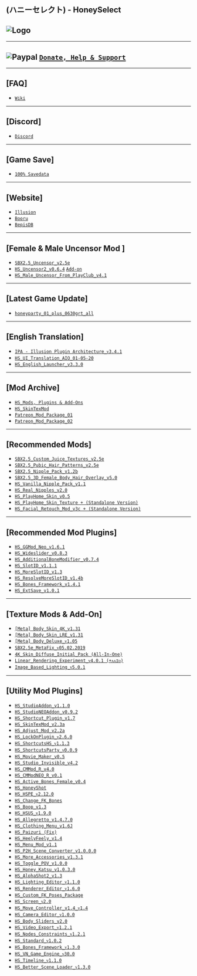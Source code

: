 (ハニーセレクト) - HoneySelect
--

![Logo](https://i.imgur.com/SuY1mJJ.png")
--

---
![Paypal](https://i.imgur.com/3V57ymK.png") [`Donate, Help & Support`](https://paypal.me/PastebinSupport?locale.x=en_US)
--

---
**[FAQ]**
--
- [`Wiki`](http://wiki.anime-sharing.com/hgames/index.php?title=Honey_Select)

---
**[Discord]**
--
- [`Discord`](https://discord.gg/F3bDEFE)

---
**[Game Save]**
--
- [`100% Savedata`](http://www.mediafire.com/file/okuj13bmola95e8/HoneySelect_-_100%2525_Save.rar/file)

--- 
 **[Website]**
--
- [`Illusion`](http://www.illusion.jp/preview/honey/index.php)
- [`Booru`](https://kenzato.uk/booru/)
- [`BepisDB`](https://db.bepis.moe/)

---
**[Female & Male Uncensor Mod ]**
--
- [`SBX2.5_Uncensor_v2.5e`](http://www.mediafire.com/file/0ymcbgap0zjbkz8/SBX2.5_-_Uncensor_v2.5e.rar/file)
- [`HS_Uncensor2_v0.6.4`](http://www.mediafire.com/file/ffrk06occovpcko/HS_Uncensor2_v0.6.4.rar/file) [`Add-on`](http://www.mediafire.com/folder/t24wcole065z7/Uncensor2_Add-on)
- [`HS_Male_Uncensor_From_PlayClub_v4.1`](http://www.mediafire.com/file/7z1nitm336gdomu/HS_Male_Uncensor_From_PlayClub_v4.1.rar/file) 

---
 **[Latest Game Update]**
--
- [`honeyparty_01_plus_0630grt_all`](https://mega.nz/#!9RQ2lKBR!8GF7p72HopEXWlxQs2U-4aGIW7Pn7XXd1ujWMwLkzSY) 

---
 **[English Translation]**
--
- [`IPA - Illusion Plugin Architecture_ᴠ3.4.1`](https://github.com/Eusth/IPA/releases)
- [`HS_UI_Translation_AIO_01-05-20`](http://www.mediafire.com/file/319tgajv3agfhxg/UI_Translation_AIO_01-05-20.zip/file)
- [`HS_English_Launcher_v3.3.0`](https://github.com/IllusionMods/IllusionLaunchers)

---
 **[Mod Archive]**
--
- [`HS_Mods, Plugins & Add-Ons`](http://www.mediafire.com/folder/w6qco733fh5ly/Mods_%26_Add-on)
- [`HS_SkinTexMod`](http://www.mediafire.com/folder/rlb9k4w38gnjg/%5BSkinTexMod%5D)
- [`Patreon_Mod_Package_01`](http://www.mediafire.com/folder/dyouv22caeqkk/%5BPatreon_Mod_Package_01%5D)
- [`Patreon_Mod_Package_02`](http://www.mediafire.com/folder/8dy8xmkixgv0o/%5BPatreon_Mod_Package_02%5D)

---
 **[Recommended Mods]**
--
- [`SBX2.5_Custom_Juice_Textures_v2.5e`](http://www.mediafire.com/file/geqmes063xp64wb/SBX2.5_-_Custom_Juice_Textures_v2.5e.rar/file) 
- [`SBX2.5_Pubic_Hair_Patterns_v2.5e`](http://www.mediafire.com/file/yxz93pbi1up2688/SBX2.5_-_Pubic_Hair_Patterns_v2.5e.rar/file) 
- [`SBX2.5_Nipple_Pack_v1.2b`](http://www.mediafire.com/file/lanph8dxhcarl6a/SBX2.5_-_Nipple_Pack_v1.2b.rar/file) 
- [`SBX2.5_3D_Female_Body_Hair_Overlay_v5.0`](http://www.mediafire.com/file/41e6wcfdrrzx366/SBX2.5_-_3D_Female_Body_Hair_Overlay_v5.0.rar/file)
- [`HS_Vanilla_Nipple_Pack_v1.1`](http://www.mediafire.com/file/agh8f3myquifonm/HS_Vanilla_%252B_Nipple_Pack_v1.1.rar/file)
- [`HS_Real_Nipples_v2.0`](http://www.mediafire.com/file/0a89aprw6g0zqps/HS_Real_Nipples_v2.0.rar/file)
- [`HS_PlayHome_Skin_v0.5`](http://www.mediafire.com/file/hvsdzm3mimyp77z/HS_PlayHome_Skin_v0.5.rar/file)
- [`HS_PlayHome_Skin_Texture + (Standalone Version)`](http://www.mediafire.com/file/wymupyiimu5a9sw/HS_PlayHome_Skin_Texture_%2528Standalone_Version%2529.rar/file)
- [`HS_Facial_Retouch_Mod_v3c + (Standalone Version)`](http://www.mediafire.com/file/hsir9huhoezrott/HS_Facial_Retouch_Mod_v3c_%252B_%2528Standalone_Version%2529.rar/file)

---
 **[Recommended Mod Plugins]**
--
- [`HS_GGMod_Neo_v1.6.1`](http://www.mediafire.com/file/koxwl5fbr6uzdsc/HS_GGMod_Neo_v1.6.1.rar/file)
- [`HS_Wideslider_v0.8.3`](https://mega.nz/#!sYwz2QDL!Dq_ubHVMx31YJoWIv1Z6yXEZPGpbFFHT7V4cYugw96Y)
- [`HS_AdditionalBoneModifier_v0.7.4`](http://www.mediafire.com/file/d4p120jdnq4asx6/HS_AdditionalBoneModifier_v0.7.4.rar/file)
- [`HS_SlotID_v1.1.1`](http://www.mediafire.com/file/9hfu9dd9c86trsm/HS_SlotID_v1.1.1.rar/file)
- [`HS_MoreSlotID_v1.3`](http://www.mediafire.com/file/thrz6ujtgg0fi2l/HS_MoreSlotID_v1.3.rar/file)
- [`HS_ResolveMoreSlotID_v1.4b`](http://www.mediafire.com/file/qzc8vjl9522msth/HS_ResolveMoreSlotID_v1.4b.rar/file)
- [`HS_Bones_Framework_v1.4.1`](https://www.patreon.com/posts/41718360)
- [`HS_ExtSave_v1.0.1`](https://joan6694.bitbucket.io/)

---
 **[Texture Mods & Add-On]**
--
- [`[Meta] Body_Skin_4K_v1.31`](https://www.patreon.com/posts/26509403)
- [`[Meta] Body_Skin_LRE_v1.31`](https://www.patreon.com/posts/26509403)
- [`[Meta] Body_Deluxe_ᴠ1.05`](http://metagraphy.blog.fc2.com/blog-entry-140.html)
- [`SBX2.5e_MetaFix_ᴠ05.02.2019`](http://www.mediafire.com/file/1856o4nx431q2pi/HS_SBX2.5e-MetaFix_v05.02.2019.rar/file)
- [`4K_Skin_Diffuse_Initial_Pack (All-In-One)`](http://www.mediafire.com/file/dlsu34ap2nzegb3/4K_-_Skin_Diffuse_Initial_Pack_%2528All-In-One%2529.rar/file)
- [`Linear_Rendering_Experiment_ᴠ4.0.1 (+ᴀᴀɪᴏ)`](https://joan6694.bitbucket.io/)
- [`Image_Based_Lighting_ᴠ5.0.1`](https://joan6694.bitbucket.io/)

---
**[Utility Mod Plugins]**
--
- [`HS_StudioAddon_v1.1.0`](http://www.mediafire.com/file/q3qr5igapdd3i2s/HS_StudioAddon_v1.1.0.rar/file) 
- [`HS_StudioNEOAddon_v0.9.2`](http://www.mediafire.com/file/1eb1x84tt6euy99/HS_StudioNEOAddon_v0.9.2.rar/file)
- [`HS_Shortcut_Plugin_v1.7`](http://www.mediafire.com/file/n5bdb6jvzwigpwu/HS_ShortcutPlugin_v1.7.rar/file) 
- [`HS_SkinTexMod_v2.3a`](http://www.mediafire.com/file/d400jq86tscu32z/HS_SkinTexMod_v2.3a.rar/file)
- [`HS_Adjust_Mod_v2.2a`](http://www.mediafire.com/file/5xejxz3ef2koor9/HS_AdjustMod_v2.2a.rar/file)
- [`HS_LockOnPlugin_ᴠ2.6.0`](https://keelhauled.github.io/LockOnPlugin/)
- [`HS_ShortcutsHS_ᴠ1.1.3`](http://ux.getuploader.com/moistened_eye/download/53/ShortcutsHS_1_1_3.zip) 
- [`HS_ShortcutsParty_ᴠ0.0.9`](https://ux.getuploader.com/moistened_eye/download/123)
- [`HS_Movie_Maker_v0.5`](http://www.mediafire.com/file/uxauv4ntadvbgq7/HS_MovieMaker_v0.5.rar/file)
- [`HS_Studio_Invisible_v4.2`](http://www.mediafire.com/file/2jt1nrtvh18shvi/HS_StudioInvisible_v4.2.rar/file) 
- [`HS_CMMod_R_v4.0`](http://www.mediafire.com/file/qq0kswol4nfbrxv/HS_CMMod_R_v4.0.rar/file) 
- [`HS_CMModNEO_R_v0.1`](http://www.mediafire.com/file/y1pin7gnno7i5r2/HS_CMModNEO_R_v0.1.rar/file) 
- [`HS_Active_Bones_Female_v0.4`](http://www.mediafire.com/file/navqwmz71r4fhzu/HS_Active_Bones_Female_v0.4.rar/file) 
- [`HS_HoneyShot`](http://www.mediafire.com/file/zdngdln2lnxrahw/HS_HoneyShot.rar/file) 
- [`HS_HSPE_ᴠ2.12.0`](https://www.patreon.com/posts/38673900)  
- [`HS_Change_FK_Bones`](http://www.mediafire.com/file/gbdp2lqzygz046w/HS_Change_FK_Bones.rar/file) 
- [`HS_Boop_v1.3`](http://www.mediafire.com/file/7wgssury3gxgd9h/HS_Boop_v1.3.rar/file)  
- [`HS_HSUS_ᴠ1.9.0`](https://joan6694.bitbucket.io/) 
- [`HS_Allegretto_v1.4.7.0`](http://www.mediafire.com/file/adbat4yusrtjplg/HS_Allegretto_v1.4.7.0.rar/file) 
- [`HS_Clothing_Menu_v1.6J`](http://www.mediafire.com/file/kr5mt34nv8ygyig/HS_Clothing_Menu_v1.6J.rar/file) 
- [`HS_Paizuri (Fix)`](http://www.mediafire.com/file/1alyd6dulck88lw/HS_Paizuri_%2528Fix%2529.rar/file)  
- [`HS_HeelyFeely_v1.4`](http://www.mediafire.com/file/2notw5mhasz0gll/HS_HeelyFeely_v1.4.rar/file)
- [`HS_Menu_Mod_v1.1`](http://www.mediafire.com/file/hqsi99t9hny2eti/HS_MenuMod_v1.1.rar/file)
- [`HS_P2H_Scene_Converter_v1.0.0.0`](http://www.mediafire.com/file/vhglzo2msoy9zqz/HS_P2HSceneConverter_v1.0.0.0.rar/file)
- [`HS_More_Accessories_v1.3.1`](https://joan6694.bitbucket.io/)
- [`HS_Toggle_POV_v1.0.0`](https://github.com/Keelhauled/HSPlugins/releases/download/v1.0.0/TogglePOV.zip)
- [`HS_Honey_Katsu_v1.0.3.0`](http://www.mediafire.com/file/jocbfxoi5mnn79e/HS_HoneyKatsu_v1.0.3.0.rar/file)
- [`HS_AlphaShot2_v1.3`](http://www.mediafire.com/file/ley4wsn24ltjjnm/HS_AlphaShot2_v1.3.rar/file)
- [`HS_Lighting_Editor_ᴠ1.1.0`](https://www.patreon.com/posts/20581255)
- [`HS_Renderer_Editor_ᴠ1.6.0`](https://joan6694.bitbucket.io/)
- [`HS_Custom_FK_Poses_Package`](http://www.mediafire.com/file/cw5wy7xgixm5tpg/HS_Custom_FK_Poses_Package.rar/file)
- [`HS_Screen_ᴠ2.0`](https://www.patreon.com/posts/meta-screen-ver2-25928164)
- [`HS_Move_Controller_v1.4_ᴠ1.4`](http://www.mediafire.com/file/tvie3v1t0zvzrab/HS_Move_Controller_v1.4.rar/file)
- [`HS_Camera_Editor_ᴠ1.0.0`](https://joan6694.bitbucket.io/)
- [`HS_Body_Sliders_v2.0`](http://www.mediafire.com/file/pkrlayj7pwhgwvo/HS_BodySliders_v2.0.rar/file)
- [`HS_Video_Export_ᴠ1.2.1`](https://joan6694.bitbucket.io/)
- [`HS_Nodes_Constraints_ᴠ1.2.1`](https://joan6694.bitbucket.io/)
- [`HS_Standard_ᴠ1.0.2`](https://www.patreon.com/posts/27837208)
- [`HS_Bones_Framework_ᴠ1.3.0`](https://www.patreon.com/posts/34133586)
- [`HS_VN_Game_Engine_ᴠ30.0`](https://mega.nz/#F!oiB2wAQK!ojGIzlAN-1B-263uUDEalQ)
- [`HS_Timeline_ᴠ1.1.0`](https://www.patreon.com/posts/37188531)
- [`HS_Better_Scene_Loader_ᴠ1.3.0`](https://github.com/HijackHornet/HSPlugins/releases)
